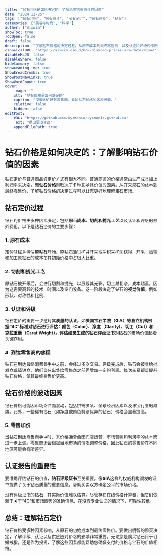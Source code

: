 ```yaml
---
title: "钻石价格是如何决定的：了解影响钻石价值的因素"
date: "2024-12-25"
tags: ["钻石价格", "钻石价值", "宝石定价", "钻石评级", "钻石"]
categories: ["美容与时尚", "科学"]
author: ["Aixwim"]
showToc: true
TocOpen: false
draft: false
description: "了解钻石价格的决定过程，从原石成本到最终零售价，以及认证和评级的作用。"
canonicalURL: "https://aixwim.cloud/how-diamond-prices-are-determined"
disableHLJS: false
disableShare: false
hideSummary: false
ShowReadingTime: true
ShowBreadCrumbs: true
ShowPostNavLinks: true
ShowWordCount: true
cover:
    image: ""
    alt: "钻石价格是如何决定的"
    caption: "探索从矿场到零售商，影响钻石价格的各种因素。"
    relative: false
    hidden: false
editPost:
    URL: "https://github.com/Xyomania/xyomania.github.io"
    Text: "提出更改建议"
    appendFilePath: true
---
```


# 钻石价格是如何决定的：了解影响钻石价值的因素

钻石定价与普通商品的定价方式有很大不同。普通商品的价格通常由生产成本加上利润率来决定，而**钻石价格**则取决于多种影响其价值的因素。从开采原石的成本到最终零售价，了解钻石价格的决定过程可以让您更好地理解宝石市场。

## 钻石定价过程

钻石的价格由多种因素决定，包括**原石成本**、**切割和抛光工艺**以及认证和评级的额外费用。以下是钻石定价的主要步骤：

### 1. 原石成本
定价过程从评估**原钻石**开始。原钻石通过矿井开采或冲积采矿法获得。开采、运输和加工原钻石的成本在其初始价格中占很大比重。

### 2. 切割和抛光工艺
原钻石被开采后，会进行切割和抛光，以展现其光彩。切工越复杂，成本越高，因为这需要高超的技术、时间以及专门设备。这一阶段决定了钻石的**视觉价值**，例如形状、对称性和比例。

### 3. 认证和评级
钻石定价的重要一步是对其**质量的认证**。如**美国宝石学院（GIA）**等独立机构根据“4C”标准对钻石进行评估：**颜色（Color）**、**净度（Clarity）**、**切工（Cut）**和**克拉重量（Carat Weight）**。评估结果生成的**钻石评级证书**对钻石的市场价值起着关键作用。

### 4. 到达零售商的旅程
钻石在到达最终消费者手中之前，会经过多次交易。评级完成后，钻石会被卖给批发商或经销商，他们会在出售给零售商之前再增加一定的利润。每次交易都会提升钻石价格，使其最终零售价更高。

## 钻石价格的波动因素

钻石价格可能因市场条件而波动，包括供需关系、全球经济因素以及珠宝行业的趋势。此外，一些稀有钻石（如净度或颜色特别优异的钻石）价格会显著提高。

### 5. 零售加价
当钻石到达零售商手中时，其价格通常会因门店运营、市场营销和利润率的成本而进一步上调。零售商还会根据当地市场的情况调整价格，因此钻石的零售价在不同地区可能会有所差异。

## 认证报告的重要性

要准确评估钻石的价值，**钻石评级证书**至关重要。像**GIA**这样的权威机构颁发的证书提供了关于钻石质量的重要信息，帮助买卖双方确定公平的市场价格。

没有评级证书的钻石，其实际价值难以估算。尽管存在在线价格计算器，但它们依赖于关于“4C”和市场趋势的准确信息，在没有专业认证的情况下，可靠性较低。

## 总结：理解钻石定价

钻石价格受多种因素影响，从原石的初始成本到最终零售价。要做出明智的购买决定，了解评级、认证以及供应链对价格的影响非常重要。无论您是购买钻石用于订婚戒指，还是作为投资，了解这些因素都能帮助您确保支付的价格与宝石的价值相符。
